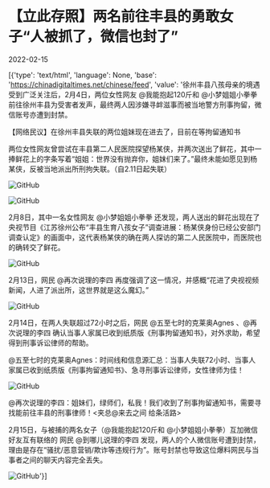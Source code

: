 # 【立此存照】两名前往丰县的勇敢女子“人被抓了，微信也封了”

2022-02-15

[{'type': 'text/html', 'language': None, 'base': 'https://chinadigitaltimes.net/chinese/feed', 'value': '徐州丰县八孩母亲的境遇受到广泛关注后，2月4日，两位女性网友 @我能抱起120斤和 @小梦姐姐小拳拳 前往徐州丰县为受害者发声，最终两人因涉嫌寻衅滋事而被当地警方刑事拘留，微信账号亦遭到封禁。



【网络民议】在徐州丰县失联的两位姐妹现在进去了，目前在等拘留通知书



两位女性网友曾尝试在丰县第二人民医院探望杨某侠，并两次送出了鲜花，其中一捧鲜花上的字条写着“姐姐：世界没有抛弃你，姐妺们来了。”最终未能如愿见到杨某侠，反被当地派出所刑拘失联。（自2.11日起失联）

![GitHub](https://chinadigitaltimes.net/chinese/files/2022/02/image-1644925481601.png)

![GitHub](https://chinadigitaltimes.net/chinese/files/2022/02/image-1644927819874.png)

2月8日，其中一名女性网友 @小梦姐姐小拳拳 还发现，两人送出的鲜花出现在了央视节目《江苏徐州公布“丰县生育八孩女子”调查进展：杨某侠身份已经公安部门调查认定》的画面中，这代表杨某侠的确在两人探访的第二人民医院中，而医院也的确转交了鲜花。

![GitHub](https://chinadigitaltimes.net/chinese/files/2022/02/image-1644927292721.png)

2月13日，网民 @再次说理的李四 再度强调了这一情况，并感概“花进了央视视频新闻，人进了派出所，这世界就是这么魔幻。”

![GitHub](https://chinadigitaltimes.net/chinese/files/2022/02/image-1644927697704.png)

2月14日，在两人失联超过72小时之后，网民 @五至七时的克莱奥Agnes 、@再次说理的李四 确认当事人家属已收到纸质版《刑事拘留通知书》，对外求助，希望得到刑事诉讼律师的帮助。



@五至七时的克莱奥Agnes：时间线和信息源汇总：当事人失联72小时、当事人家属已收到纸质版《刑事拘留通知书》、急寻刑事诉讼律师，女性律师为佳！

![GitHub](https://chinadigitaltimes.net/chinese/files/2022/02/image-1644928089809.png)

@再次说理的李四：姐妹们，绿师们，私我！我们收到了刑事拘留通知书，需要寻找能前往丰县的刑事律师！&lt;夹总@来去之间  给条活路&gt;



2月15日，与被捕的两名女子（@我能抱起120斤和 @小梦姐姐小拳拳）互加微信好友互有联络的 网民 @到哪儿说理的李四 发现，两人的个人微信账号遭到封禁，理由是存在“骚扰/恶意营销/欺诈等违规行为”。账号封禁也导致这位爆料网民与当事者之间的聊天内容完全丢失。

![GitHub](https://chinadigitaltimes.net/chinese/files/2022/02/image-1644929306066.png)'}]